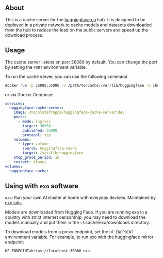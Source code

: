 ## About
This is a cache server for the <a href="https://huggingface.co/">huggingface.co</a> hub. It is designed to be deployed in a private network to cache models and datasets downloaded from the hub to reduce the load on the public servers and speed up the download process.

## Usage

The cache server listens on port 36080 by default. You can change the port by setting the `PORT` environment variable.

To run the cache server, you can use the following command:
```bash
docker run -p 36080:36080 -v /path/to/cache:/var/lib/huggingface -d chocolatefrappe/huggingface-cache-server:main
```

or via Docker Compose:

```yaml
services:
  huggingface-cache-server:
    image: chocolatefrappe/huggingface-cache-server:dev
    ports:
      - mode: ingress
        target: 36080
        published: 36080
        protocol: tcp
    volumes:
      - type: volume
        source: huggingface-cache
        target: /var/lib/huggingface
    stop_grace_period: 1m
    restart: always
volumes:
  huggingface-cache:
```     

## Using with `exo` software

`exo`: Run your own AI cluster at home with everyday devices. Maintained by [exo labs](https://x.com/exolabs).

Models are downloaded from Hugging Face. If you are running exo in a country with strict internet censorship, you may need to download the models manually and put them in the ~/.cache/exo/downloads directory.

To download models from a proxy endpoint, set the `HF_ENDPOINT` environment variable. For example, to run exo with the huggingface mirror endpoint:

```env
HF_ENDPOINT=https://localhost:36080 exo
```
